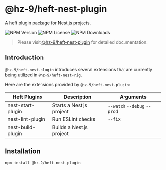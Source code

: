 # @hz-9/heft-nest-plugin

A heft plugin package for Nest.js projects.

![NPM Version][npm-version-url] ![NPM License][npm-license-url] ![NPM Downloads][npm-downloads-url]

[npm-version-url]: https://img.shields.io/npm/v/@hz-9/heft-nest-plugin
[npm-license-url]: https://img.shields.io/npm/l/@hz-9/heft-nest-plugin
[npm-downloads-url]: https://img.shields.io/npm/d18m/@hz-9/heft-nest-plugin

> Please visit [@hz-9/heft-nest-plugin](https://hz-9.github.io/a4/guide/heft-nest-plugin) for detailed documentation.

## Introduction

`@hz-9/heft-nest-plugin` introduces several extensions that are currently being utilized in `@hz-9/heft-nest-rig`.

Here are the extensions provided by `@hz-9/heft-nest-plugin`:

| Heft Plugins      | Description              | Arguments                    |
| ----------------- | ------------------------ | ---------------------------- |
| nest-start-plugin | Starts a Nest.js project | `--watch` `--debug` `--prod` |
| nest-lint-plugin  | Run ESLint checks        | `--fix`                      |
| nest-build-plugin | Builds a Nest.js project |                              |

## Installation

``` bash
npm install @hz-9/heft-nest-plugin
```
